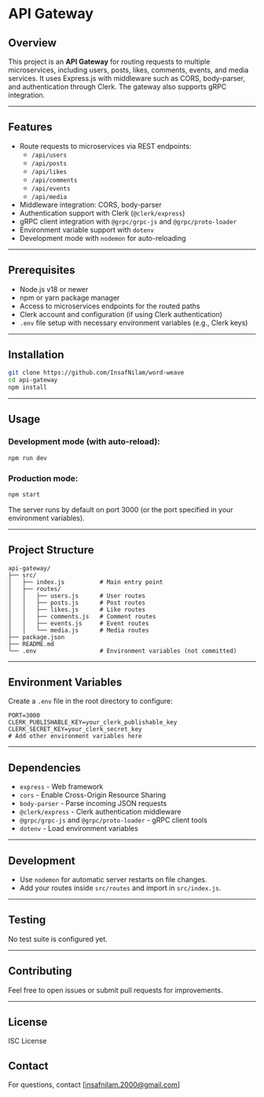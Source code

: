 # API Gateway

## Overview

This project is an **API Gateway** for routing requests to multiple microservices, including users, posts, likes, comments, events, and media services. It uses Express.js with middleware such as CORS, body-parser, and authentication through Clerk. The gateway also supports gRPC integration.

---

## Features

- Route requests to microservices via REST endpoints:
  - `/api/users`
  - `/api/posts`
  - `/api/likes`
  - `/api/comments`
  - `/api/events`
  - `/api/media`
- Middleware integration: CORS, body-parser
- Authentication support with Clerk (`@clerk/express`)
- gRPC client integration with `@grpc/grpc-js` and `@grpc/proto-loader`
- Environment variable support with `dotenv`
- Development mode with `nodemon` for auto-reloading

---

## Prerequisites

- Node.js v18 or newer
- npm or yarn package manager
- Access to microservices endpoints for the routed paths
- Clerk account and configuration (if using Clerk authentication)
- `.env` file setup with necessary environment variables (e.g., Clerk keys)

---

## Installation

```bash
git clone https://github.com/InsafNilam/word-weave
cd api-gateway
npm install
```

---

## Usage

### Development mode (with auto-reload):

```bash
npm run dev
```

### Production mode:

```bash
npm start
```

The server runs by default on port 3000 (or the port specified in your environment variables).

---

## Project Structure

```
api-gateway/
├── src/
│   ├── index.js          # Main entry point
│   ├── routes/
│   │   ├── users.js      # User routes
│   │   ├── posts.js      # Post routes
│   │   ├── likes.js      # Like routes
│   │   ├── comments.js   # Comment routes
│   │   ├── events.js     # Event routes
│   │   └── media.js      # Media routes
├── package.json
├── README.md
└── .env                  # Environment variables (not committed)
```

---

## Environment Variables

Create a `.env` file in the root directory to configure:

```dotenv
PORT=3000
CLERK_PUBLISHABLE_KEY=your_clerk_publishable_key
CLERK_SECRET_KEY=your_clerk_secret_key
# Add other environment variables here
```

---

## Dependencies

- `express` - Web framework
- `cors` - Enable Cross-Origin Resource Sharing
- `body-parser` - Parse incoming JSON requests
- `@clerk/express` - Clerk authentication middleware
- `@grpc/grpc-js` and `@grpc/proto-loader` - gRPC client tools
- `dotenv` - Load environment variables

---

## Development

- Use `nodemon` for automatic server restarts on file changes.
- Add your routes inside `src/routes` and import in `src/index.js`.

---

## Testing

No test suite is configured yet.

---

## Contributing

Feel free to open issues or submit pull requests for improvements.

---

## License

ISC License

## Contact

For questions, contact \[[insafnilam.2000@gmail.com](mailto:insafnilam.2000@gmail.com)]
